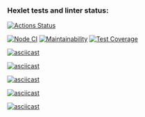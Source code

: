 ### Hexlet tests and linter status:
[![Actions Status](https://github.com/LexaZ999/frontend-project-lvl2/workflows/hexlet-check/badge.svg)](https://github.com/LexaZ999/frontend-project-lvl2/actions)

[![Node CI](https://github.com/LexaZ999/frontend-project-lvl2/actions/workflows/nodejs.yml/badge.svg)](https://github.com/LexaZ999/frontend-project-lvl2/actions/workflows/nodejs.yml)
[![Maintainability](https://api.codeclimate.com/v1/badges/ec0ea657a3c80f9e09f5/maintainability)](https://codeclimate.com/github/LexaZ999/frontend-project-lvl2/maintainability)
[![Test Coverage](https://api.codeclimate.com/v1/badges/ec0ea657a3c80f9e09f5/test_coverage)](https://codeclimate.com/github/LexaZ999/frontend-project-lvl2/test_coverage)

[![asciicast](https://asciinema.org/a/Y5hfG6aq16Yma953ttKIWauc6.svg)](https://asciinema.org/a/Y5hfG6aq16Yma953ttKIWauc6)

[![asciicast](https://asciinema.org/a/9am051NywBNRyC4xApQyGP88M.svg)](https://asciinema.org/a/9am051NywBNRyC4xApQyGP88M)

[![asciicast](https://asciinema.org/a/pVtBN4t3mSAtY5iZMKs0w8kj7.svg)](https://asciinema.org/a/pVtBN4t3mSAtY5iZMKs0w8kj7)

[![asciicast](https://asciinema.org/a/mAKd7VtWroBYwpaEbCVaSRlgH.svg)](https://asciinema.org/a/mAKd7VtWroBYwpaEbCVaSRlgH)

[![asciicast](https://asciinema.org/a/UKNW4zGtA7amE73Yjcj4IQVKo.svg)](https://asciinema.org/a/UKNW4zGtA7amE73Yjcj4IQVKo)